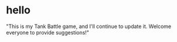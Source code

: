 # hello
"This is my Tank Battle game, and I'll continue to update it. Welcome everyone to provide suggestions!"
